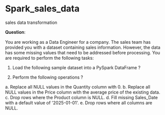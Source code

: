 # Spark_sales_data
sales data transformation

𝐐𝐮𝐞𝐬𝐭𝐢𝐨𝐧:
 
You are working as a Data Engineer for a company. The sales team has provided
you with a dataset containing sales information. However, the data has some missing values
that need to be addressed before processing. You are required to perform the following tasks:

1. Load the following sample dataset into a PySpark DataFrame ?

2. Perform the following operations ?

a. Replace all NULL values in the Quantity column with 0.
b. Replace all NULL values in the Price column with the average price of the existing data.
c. Drop rows where the Product column is NULL.
d. Fill missing Sales_Date with a default value of '2025-01-01'.
e. Drop rows where all columns are NULL.